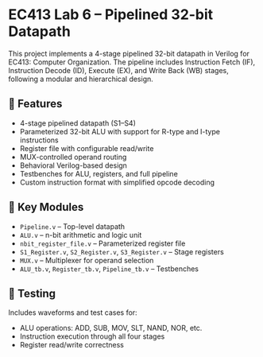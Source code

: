 # EC413 Lab 6 – Pipelined 32-bit Datapath

This project implements a 4-stage pipelined 32-bit datapath in Verilog for EC413: Computer Organization. The pipeline includes Instruction Fetch (IF), Instruction Decode (ID), Execute (EX), and Write Back (WB) stages, following a modular and hierarchical design.

## 🚀 Features

- 4-stage pipelined datapath (S1–S4)
- Parameterized 32-bit ALU with support for R-type and I-type instructions
- Register file with configurable read/write
- MUX-controlled operand routing
- Behavioral Verilog-based design
- Testbenches for ALU, registers, and full pipeline
- Custom instruction format with simplified opcode decoding

## 📁 Key Modules

- `Pipeline.v` – Top-level datapath
- `ALU.v` – n-bit arithmetic and logic unit
- `nbit_register_file.v` – Parameterized register file
- `S1_Register.v`, `S2_Register.v`, `S3_Register.v` – Stage registers
- `MUX.v` – Multiplexer for operand selection
- `ALU_tb.v`, `Register_tb.v`, `Pipeline_tb.v` – Testbenches

## 🧪 Testing

Includes waveforms and test cases for:
- ALU operations: ADD, SUB, MOV, SLT, NAND, NOR, etc.
- Instruction execution through all four stages
- Register read/write correctness
